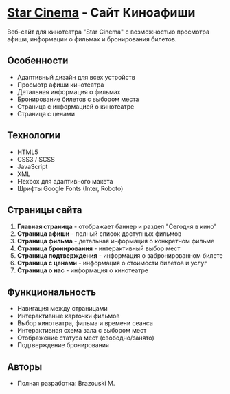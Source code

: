 # [Star Cinema](flippsser.github.io/KURSOVOI_2_sem/) - Сайт Киноафиши

Веб-сайт для кинотеатра "Star Cinema" с возможностью просмотра афиши, информации о фильмах и бронирования билетов.

## Особенности

- Адаптивный дизайн для всех устройств
- Просмотр афиши кинотеатра
- Детальная информация о фильмах
- Бронирование билетов с выбором места
- Страница с информацией о кинотеатре
- Страница с ценами

## Технологии

- HTML5
- CSS3 / SCSS
- JavaScript
- XML
- Flexbox для адаптивного макета
- Шрифты Google Fonts (Inter, Roboto)

## Страницы сайта

1. **Главная страница** - отображает баннер и раздел "Сегодня в кино"
2. **Страница афиши** - полный список доступных фильмов
3. **Страница фильма** - детальная информация о конкретном фильме
4. **Страница бронирования** - интерактивный выбор мест
5. **Страница подтверждения** - информация о забронированном билете
6. **Страница с ценами** - информация о стоимости билетов и услуг
7. **Страница о нас** - информация о кинотеатре

## Функциональность

- Навигация между страницами
- Интерактивные карточки фильмов
- Выбор кинотеатра, фильма и времени сеанса
- Интерактивная схема зала с выбором мест
- Отображение статуса мест (свободно/занято)
- Подтверждение бронирования

## Авторы


- Полная разработка: Brazouski M.


